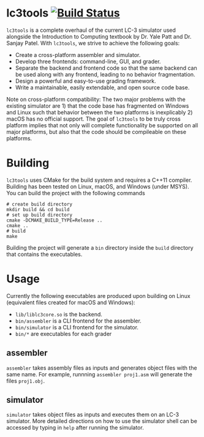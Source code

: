 # lc3tools [![Build Status](https://travis-ci.org/chiragsakhuja/lc3tools.svg?branch=master)](https://travis-ci.org/chiragsakhuja/lc3tools)
`lc3tools` is a complete overhaul of the current LC-3 simulator used alongside
the Introduction to Computing textbook by Dr. Yale Patt and Dr. Sanjay Patel.
With `lc3tools`, we strive to achieve the following goals:
* Create a cross-platform assembler and simulator.
* Develop three frontends: command-line, GUI, and grader.
* Separate the backend and frontend code so that the same backend can be used
  along with any frontend, leading to no behavior fragmentation.
* Design a powerful and easy-to-use grading framework.
* Write a maintainable, easily extendable, and open source code base.

Note on cross-platform compatibility: The two major problems with the existing
simulator are 1) that the code base has fragmented on Windows and Linux such that
behavior between the two platforms is inexplicably 2) macOS has no official support.
The goal of `lc3tools` to be truly cross platform implies that not only will complete
functionality be supported on all major platforms, but also that the code should
be compileable on these platforms.


# Building
`lc3tools` uses CMake for the build system and requires a C++11 compiler.
Building has been tested on Linux, macOS, and Windows (under MSYS). You
can build the project with the following commands
```
# create build directory
mkdir build && cd build
# set up build directory
cmake -DCMAKE_BUILD_TYPE=Release ..
cmake ..
# build
make
```

Building the project will generate a `bin` directory inside the `build`
directory that contains the executables.

# Usage
Currently the following executables are produced upon building on Linux
(equivalent files created for macOS and Windows):
* `lib/liblc3core.so` is the backend.
* `bin/assembler` is a CLI frontend for the assembler.
* `bin/simulator` is a CLI frontend for the simulator.
* `bin/*` are executables for each grader

## assembler
`assembler` takes assembly files as inputs and generates object files with the
same name. For example, runnning `assembler proj1.asm` will generate the files
`proj1.obj`.

## simulator
`simulator` takes object files as inputs and executes them on an LC-3 simulator.
More detailed directions on how to use the simulator shell can be accessed by
typing in `help` after running the simulator.
